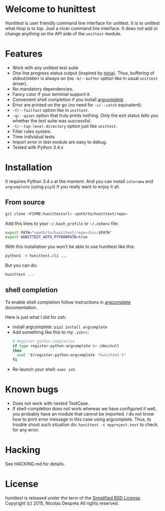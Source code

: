 # Welcome to hunittest

Hunittest is user friendly command line interface for unittest.
It is to unittest what htop is to top. Just a nicer command line interface.
It does not add or change anything on the API side of the `unittest` module.

# Features

* Work with any unittest test suite
* One line progress status output (inspired by
  [ninja](https://github.com/martine/ninja)). Thus, buffering of stdout/stderr
  is always on (no `-b/--buffer` option like in usual `unittest` driver).
* No mandatory dependencies.
* Fancy color if your terminal support it.
* Convenient shell completion if you install
  [argcomplete](https://pypi.python.org/pypi/argcomplete)
* Error are printed on the go (no need for `-c/--catch` equivalent).
* `-f/--failfast` option like in `unittest`.
* `-q/--quiet` option that truly prints nothing. Only the exit status
  tells you whether the test suite was successful.
* `-t/--top-level-directory` option just like `unittest`.
* Filter rules system.
* Time individual tests
* Import error in test module are easy to debug.
* Tested with Python 3.4.x

# Installation

It requires Python 3.4.x at the moment. And you can install `colorama` and
`argcomplete` (using `pip3`) if you really want to enjoy it all.

## From source

```sh
git clone <FIXME:hunittesturl> <path/to/hunittest/repo>
```

Add this lines to your `~/.bash_profile` or `~/.zshenv` file:

```sh
export PATH="<path/to/hunittest/repo>/bin:$PATH"
export HUNITTEST_AUTO_PYTHONPATH=true
```

With this installation you won't be able to use hunittest like this:

```sh
python3 -m hunittest.cli ...
```

But you can do:

```sh
hunittest ...
```

## shell completion

To enable shell completion follow instructions in
[argcomplete](https://pypi.python.org/pypi/argcomplete) documentation.

Here is just what I did for *zsh*:
* install argcomplete: `pip3 install argcomplete`
* Add something like this to my `.zshrc`:
  ```sh
  # Register python completion
  if type register-python-argcomplete &> /dev/null
  then
    eval "$(register-python-argcomplete 'hunittest')"
  fi
  ```
* Re-launch your shell: `exec zsh`

# Known bugs

* Does not work with nested TestCase.
* If shell-completion does not work whereas we have configured it
  well, you probably have an module that cannot be imported. I do not
  know how to print error message in this case using
  argcomplete. Thus, to trouble shoot such situation do:
  `hunittest -c myproject.test` to check for any error.

# Hacking

See HACKING.md for details.

# License

_hunittest_ is released under the term of the [Simplified BSD License](http://choosealicense.com/licenses/bsd-2-clause).
Copyright (c) 2015, Nicolas Desprès
All rights reserved.
